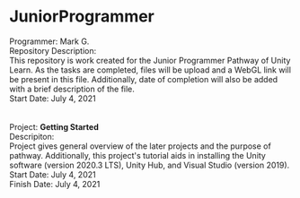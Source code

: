 # JuniorProgrammer

Programmer: Mark G. <br />
Repository Description: <br />
This repository is work created for the Junior Programmer Pathway of Unity Learn. As the tasks are completed, files will be upload and a WebGL link will be present in this file. Additionally, date of completion will also be added with a brief description of the file. <br />
Start Date: July 4, 2021 <br />
<br />
<br />
Project: <b> Getting Started </b> <br />
Descripiton: <br />
Project gives general overview of the later projects and the purpose of pathway. Additionally, this project's tutorial aids in installing the Unity software (version 2020.3 LTS), Unity Hub, and Visual Studio (version 2019). <br />
Start Date: July 4, 2021 <br />
Finish Date: July 4, 2021 <br />
